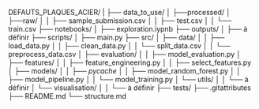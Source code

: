 DEFAUTS_PLAQUES_ACIER/
|
├── data_to_use/
│   ├──processed/
│   ├──raw/
│   │   ├── sample_submission.csv
│   │   ├── test.csv
│   │   └── train.csv
├── notebooks/
│   ├── exploration.iypnb
├── outputs/
│   ├── à définir
├── scripts/
│   ├── main.py
├── src/
│   ├── data/
│   │   ├── load_data.py
│   │   ├── clean_data.py
│   │   └── split_data.csv
│   │   └── preprocess_data.csv
│   ├── evaluation/
│   │   ├── model_evaluation.py
│   ├── features/
│   │   ├── feature_engineering.py
│   │   ├── select_features.py
│   ├── models/
│   │   ├── _pycache_
│   │   ├── model_random_forest.py
│   │   ├── model_pipeline.py
│   │   └── model_training.py
│   └── utils/
│   │   └── à définir
│   └── visualisation/
│   │   └── à définir
├── tests/
├── .gitattributes
├── README.md
└── structure.md